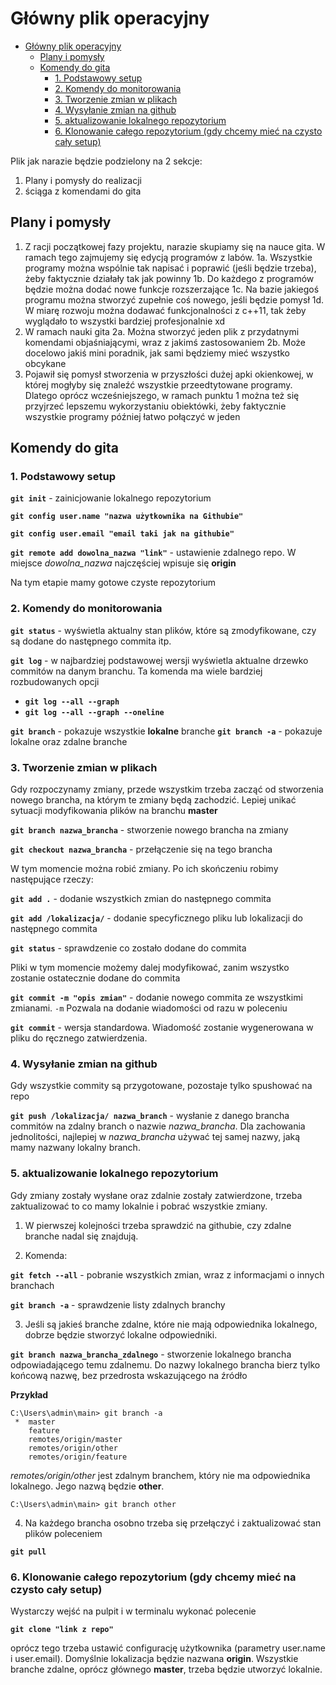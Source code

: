 # Główny plik operacyjny
- [Główny plik operacyjny](#główny-plik-operacyjny)
  - [Plany i pomysły](#plany-i-pomysły)
  - [Komendy do gita](#komendy-do-gita)
    - [1. Podstawowy setup](#1-podstawowy-setup)
    - [2. Komendy do monitorowania](#2-komendy-do-monitorowania)
    - [3. Tworzenie zmian w plikach](#3-tworzenie-zmian-w-plikach)
    - [4. Wysyłanie zmian na github](#4-wysyłanie-zmian-na-github)
    - [5. aktualizowanie lokalnego repozytorium](#5-aktualizowanie-lokalnego-repozytorium)
    - [6. Klonowanie całego repozytorium (gdy chcemy mieć na czysto cały setup)](#6-klonowanie-całego-repozytorium-gdy-chcemy-mieć-na-czysto-cały-setup)

Plik jak narazie będzie podzielony na 2 sekcje:
1. Plany i pomysły do realizacji 
2. ściąga z komendami do gita

## Plany i pomysły

1. Z racji początkowej fazy projektu, narazie skupiamy się na nauce gita. W ramach tego zajmujemy się edycją programów z labów.
    1a. Wszystkie programy można wspólnie tak napisać i poprawić (jeśli będzie trzeba), żeby faktycznie działały tak jak powinny
    1b. Do każdego z programów będzie można dodać nowe funkcje rozszerzające
    1c. Na bazie jakiegoś programu można stworzyć zupełnie coś nowego, jeśli będzie pomysł 
    1d. W miarę rozwoju można dodawać funkcjonalności z c++11, tak żeby wyglądało to wszystki bardziej profesjonalnie xd
2. W ramach nauki gita 
    2a. Można stworzyć jeden plik z przydatnymi komendami objaśniającymi, wraz z jakimś zastosowaniem
    2b. Może docelowo jakiś mini poradnik, jak sami będziemy mieć wszystko obcykane
3. Pojawił się pomysł stworzenia w przyszłości dużej apki okienkowej, w której mogłyby się znaleźć wszystkie przeedtytowane programy. Dlatego oprócz wcześniejszego, w ramach punktu 1 można też się przyjrzeć lepszemu wykorzystaniu obiektówki, żeby faktycznie wszystkie programy później łatwo połączyć w jeden

## Komendy do gita

### 1. Podstawowy setup

**`git init`** - zainicjowanie lokalnego repozytorium

**`git config user.name "nazwa użytkownika na Githubie"`**

**`git config user.email "email taki jak na githubie"`**

**`git remote add dowolna_nazwa "link"`** - ustawienie zdalnego repo. W miejsce *dowolna_nazwa* najczęściej wpisuje się **origin**

Na tym etapie mamy gotowe czyste repozytorium

### 2. Komendy do monitorowania

**`git status`** - wyświetla aktualny stan plików, które są zmodyfikowane, czy są dodane do następnego commita itp.

**`git log`** - w najbardziej podstawowej wersji wyświetla aktualne drzewko commitów na danym branchu. Ta komenda ma wiele bardziej rozbudowanych opcji 

- **`git log --all --graph`**
- **`git log --all --graph --oneline`**

**`git branch`** - pokazuje wszystkie **lokalne** branche
**`git branch -a`** - pokazuje lokalne oraz zdalne branche
 
### 3. Tworzenie zmian w plikach

Gdy rozpoczynamy zmiany, przede wszystkim trzeba zacząć od stworzenia nowego brancha, na którym te zmiany będą zachodzić. Lepiej unikać sytuacji modyfikowania plików na branchu **master**

**`git branch nazwa_brancha`** - stworzenie nowego brancha na zmiany

**`git checkout nazwa_brancha`** - przełączenie się na tego brancha

W tym momencie można robić zmiany. Po ich skończeniu robimy następujące rzeczy:

**`git add .`** - dodanie wszystkich zmian do następnego commita

**`git add /lokalizacja/`** - dodanie specyficznego pliku lub lokalizacji do następnego commita

**`git status`** - sprawdzenie co zostało dodane do commita

Pliki w tym momencie możemy dalej modyfikować, zanim wszystko zostanie ostatecznie dodane do commita

**`git commit -m "opis zmian"`** - dodanie nowego commita ze wszystkimi zmianami. `-m` Pozwala na dodanie wiadomości od razu w poleceniu

**`git commit`** - wersja standardowa. Wiadomość zostanie wygenerowana w pliku do ręcznego zatwierdzenia.

### 4. Wysyłanie zmian na github

Gdy wszystkie commity są przygotowane, pozostaje tylko spushować na repo 

**`git push /lokalizacja/ nazwa_branch`** - wysłanie z danego brancha commitów na zdalny branch o nazwie *nazwa_brancha*. Dla zachowania jednolitości, najlepiej w *nazwa_brancha* używać tej samej nazwy, jaką mamy nazwany lokalny branch.

### 5. aktualizowanie lokalnego repozytorium

Gdy zmiany zostały wysłane oraz zdalnie zostały zatwierdzone, trzeba zaktualizować to co mamy lokalnie i pobrać wszystkie zmiany. 
1. W pierwszej kolejności trzeba sprawdzić na githubie, czy zdalne branche nadal się znajdują. 

2. Komenda: 

**`git fetch --all`** - pobranie wszystkich zmian, wraz z informacjami o innych branchach

**`git branch -a`** - sprawdzenie listy zdalnych branchy

3. Jeśli są jakieś branche zdalne, które nie mają odpowiednika lokalnego, dobrze będzie stworzyć lokalne odpowiedniki.

**`git branch nazwa_brancha_zdalnego`** - stworzenie lokalnego brancha odpowiadającego temu zdalnemu. Do nazwy lokalnego brancha bierz tylko końcową nazwę, bez przedrosta wskazującego na źródło

**Przykład**
```
C:\Users\admin\main> git branch -a
 *  master
    feature
    remotes/origin/master
    remotes/origin/other
    remotes/origin/feature
```
*remotes/origin/other* jest zdalnym branchem, który nie ma odpowiednika lokalnego. Jego nazwą będzie **other**.

```
C:\Users\admin\main> git branch other
```

4. Na każdego brancha osobno trzeba się przełączyć i zaktualizować stan plików poleceniem 

**`git pull`**

### 6. Klonowanie całego repozytorium (gdy chcemy mieć na czysto cały setup)

Wystarczy wejść na pulpit i w terminalu wykonać polecenie

**`git clone "link z repo"`**

oprócz tego trzeba ustawić configurację użytkownika (parametry user.name i user.email). Domyślnie lokalizacja będzie nazwana **origin**. Wszystkie branche zdalne, oprócz głównego **master**, trzeba będzie utworzyć lokalnie.
